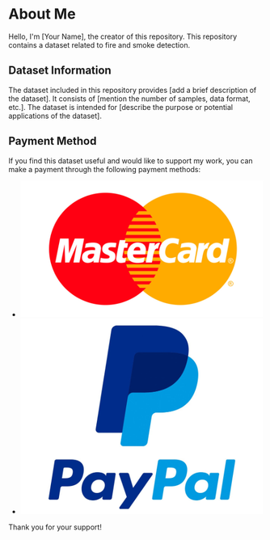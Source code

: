 # About Me

Hello, I'm [Your Name], the creator of this repository. This repository
contains a dataset related to fire and smoke detection.

## Dataset Information

The dataset included in this repository provides [add a brief description
of the dataset]. It consists of [mention the number of samples, data
format, etc.]. The dataset is intended for [describe the purpose or
potential applications of the dataset].

## Payment Method

If you find this dataset useful and would like to support my work, you can make a payment through the following payment methods:

- ![Mastercard](./logo/mastercard.jpg)
- [![PayPal](./logo/paypal.jpg)](https://www.paypal.com/paypalme/huywang99)

Thank you for your support!
